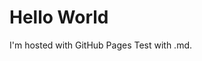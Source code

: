 <!DOCTYPE html>
<html>
<body>
<h1>Hello World</h1>
<p>I'm hosted with GitHub Pages Test with .md.</p>
</body>
</html>
